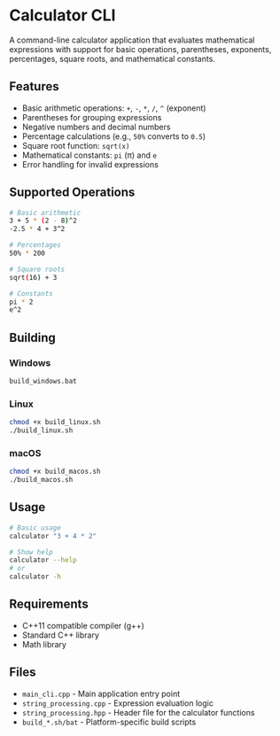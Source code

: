 # Calculator CLI

A command-line calculator application that evaluates mathematical expressions with support for basic operations, parentheses, exponents, percentages, square roots, and mathematical constants.

## Features

- Basic arithmetic operations: `+`, `-`, `*`, `/`, `^` (exponent)
- Parentheses for grouping expressions
- Negative numbers and decimal numbers
- Percentage calculations (e.g., `50%` converts to `0.5`)
- Square root function: `sqrt(x)`
- Mathematical constants: `pi` (π) and `e`
- Error handling for invalid expressions

## Supported Operations

```bash
# Basic arithmetic
3 + 5 * (2 - 8)^2
-2.5 * 4 + 3^2

# Percentages
50% * 200

# Square roots
sqrt(16) + 3

# Constants
pi * 2
e^2
```

## Building

### Windows
```bash
build_windows.bat
```

### Linux
```bash
chmod +x build_linux.sh
./build_linux.sh
```

### macOS
```bash
chmod +x build_macos.sh
./build_macos.sh
```

## Usage

```bash
# Basic usage
calculator "3 + 4 * 2"

# Show help
calculator --help
# or
calculator -h
```

## Requirements

- C++11 compatible compiler (g++)
- Standard C++ library
- Math library

## Files

- `main_cli.cpp` - Main application entry point
- `string_processing.cpp` - Expression evaluation logic
- `string_processing.hpp` - Header file for the calculator functions
- `build_*.sh/bat` - Platform-specific build scripts